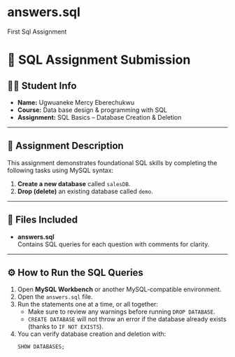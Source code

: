# answers.sql
First Sql Assignment
# 📘 SQL Assignment Submission

## 👩‍💻 Student Info
- **Name:** Ugwuaneke Mercy Eberechukwu
- **Course:** Data base design & programming with SQL
- **Assignment:** SQL Basics – Database Creation & Deletion

---

## 📝 Assignment Description

This assignment demonstrates foundational SQL skills by completing the following tasks using MySQL syntax:

1. **Create a new database** called `salesDB`.
2. **Drop (delete)** an existing database called `demo`.

---

## 📂 Files Included

- **answers.sql**  
  Contains SQL queries for each question with comments for clarity.

---

## ⚙️ How to Run the SQL Queries

1. Open **MySQL Workbench** or another MySQL-compatible environment.
2. Open the `answers.sql` file.
3. Run the statements one at a time, or all together:
   - Make sure to review any warnings before running `DROP DATABASE`.
   - `CREATE DATABASE` will not throw an error if the database already exists (thanks to `IF NOT EXISTS`).
4. You can verify database creation and deletion with:
   ```sql
   SHOW DATABASES;
